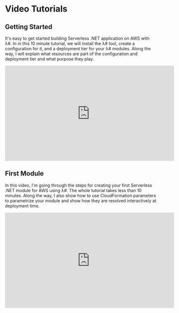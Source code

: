 # Video Tutorials

## Getting Started

It's easy to get started building Serverless .NET application on AWS with λ#. In in this 10 minute tutorial, we will install the λ# tool, create a configuration for it, and a deployment tier for your λ# modules. Along the way, I will explain what resources are part of the configuration and deployment tier and what purpose they play.

<iframe width="560" height="315" src="https://www.youtube.com/embed/xXfKrGhTDT0" frameborder="0" allow="accelerometer; autoplay; encrypted-media; gyroscope; picture-in-picture" allowfullscreen></iframe>

## First Module

In this video, I'm going through the steps for creating your first Serverless .NET module for AWS using  λ#. The whole tutorial takes less than 10 minutes. Along the way, I also show how to use CloudFormation parameters to parametrize your module and show how they are resolved interactively at deployment time.

<iframe width="560" height="315" src="https://www.youtube.com/embed/gKfEHj7Gr1w" frameborder="0" allow="accelerometer; autoplay; encrypted-media; gyroscope; picture-in-picture" allowfullscreen></iframe>

